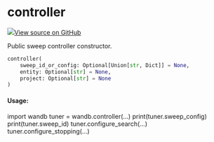# controller



[![](https://www.tensorflow.org/images/GitHub-Mark-32px.png)View source on GitHub](https://www.github.com/wandb/client/tree/v0.12.5/wandb/sdk/wandb_sweep.py#L97-L118)



Public sweep controller constructor.

```python
controller(
    sweep_id_or_config: Optional[Union[str, Dict]] = None,
    entity: Optional[str] = None,
    project: Optional[str] = None
)
```





#### Usage:

import wandb
tuner = wandb.controller(...)
print(tuner.sweep_config)
print(tuner.sweep_id)
tuner.configure_search(...)
tuner.configure_stopping(...)
